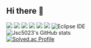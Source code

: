## Hi there 👋

![](https://img.shields.io/badge/Spring-007396?style=flat&logo=spring&logoColor=white")
![](https://img.shields.io/badge/.net-512BD4?style=flat&logo=dotnet&logoColor=white")
![](https://img.shields.io/badge/gitkraken-000000?style=flat&logo=gitkraken&logoColor=white")
![](https://img.shields.io/badge/Intellij-000000?style=flat&logo=intellijidea&logoColor=white")
![](https://img.shields.io/badge/Mysql-000000?style=flat&logo=mysql&logoColor=white")
![](https://img.shields.io/badge/postgresql-000000?style=flat&logo=postgresql&logoColor=white")
![Eclipse IDE](https://img.shields.io/badge/Eclipse%20IDE-2C2255.svg?&style=flat&logo=Eclipse%20IDE&logoColor=white)
<br/>
![Jsc5023's GitHub stats](https://github-readme-stats.vercel.app/api?username=jsc5023&show_icons=true&theme=dark)
<br/>
[![Solved.ac Profile](http://mazassumnida.wtf/api/v2/generate_badge?boj=kiu5121)](https://solved.ac/kiu5121/)




<!--
**jsc5023/jsc5023** is a ✨ _special_ ✨ repository because its `README.md` (this file) appears on your GitHub profile.

Here are some ideas to get you started:

- 🔭 I’m currently working on ...
- 🌱 I’m currently learning ...
- 👯 I’m looking to collaborate on ...
- 🤔 I’m looking for help with ...
- 💬 Ask me about ...
- 📫 How to reach me: ...
- 😄 Pronouns: ...
- ⚡ Fun fact: ...
-->
